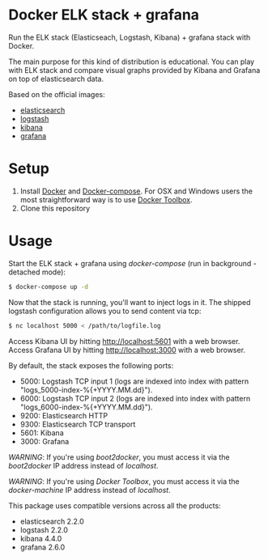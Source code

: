 # Docker ELK stack + grafana

Run the ELK stack (Elasticseach, Logstash, Kibana) + grafana stack with Docker.

The main purpose for this kind of distribution is educational.
You can play with ELK stack and compare visual graphs provided by Kibana and Grafana on top of elasticsearch data.

Based on the official images:

* [elasticsearch](https://registry.hub.docker.com/_/elasticsearch/)
* [logstash](https://registry.hub.docker.com/_/logstash/)
* [kibana](https://registry.hub.docker.com/_/kibana/)
* [grafana](https://hub.docker.com/r/grafana/grafana/)

# Setup

1. Install [Docker](http://docker.io) and [Docker-compose](http://docs.docker.com/compose/install/). For OSX and Windows users the most straightforward way is to use [Docker Toolbox](https://www.docker.com/products/docker-toolbox).
2. Clone this repository

# Usage

Start the ELK stack + grafana using *docker-compose* (run in background - detached mode):

```bash
$ docker-compose up -d
```

Now that the stack is running, you'll want to inject logs in it. The shipped logstash configuration allows you to send content via tcp:

```bash
$ nc localhost 5000 < /path/to/logfile.log
```

Access Kibana UI by hitting [http://localhost:5601](http://localhost:5601) with a web browser.
Access Grafana UI by hitting [http://localhost:3000](http://localhost:3000) with a web browser.

By default, the stack exposes the following ports:
* 5000: Logstash TCP input 1 (logs are indexed into index with pattern "logs_5000-index-%{+YYYY.MM.dd}").
* 6000: Logstash TCP input 2 (logs are indexed into index with pattern "logs_6000-index-%{+YYYY.MM.dd}").
* 9200: Elasticsearch HTTP
* 9300: Elasticsearch TCP transport
* 5601: Kibana
* 3000: Grafana

*WARNING*: If you're using *boot2docker*, you must access it via the *boot2docker* IP address instead of *localhost*.

*WARNING*: If you're using *Docker Toolbox*, you must access it via the *docker-machine* IP address instead of *localhost*.

This package uses compatible versions across all the products:

* elasticsearch 2.2.0
* logstash 2.2.0
* kibana 4.4.0
* grafana 2.6.0
